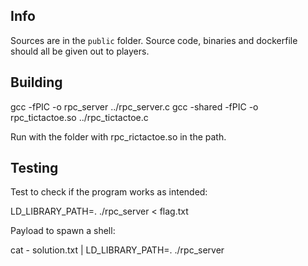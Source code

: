## Info

Sources are in the `public` folder. Source code, binaries and dockerfile should all be given out to players.

## Building

gcc -fPIC -o rpc_server ../rpc_server.c
gcc -shared -fPIC -o rpc_tictactoe.so ../rpc_tictactoe.c

Run with the folder with rpc_rictactoe.so in the path.

## Testing

Test to check if the program works as intended:

LD_LIBRARY_PATH=. ./rpc_server < flag.txt

Payload to spawn a shell:

cat - solution.txt | LD_LIBRARY_PATH=. ./rpc_server